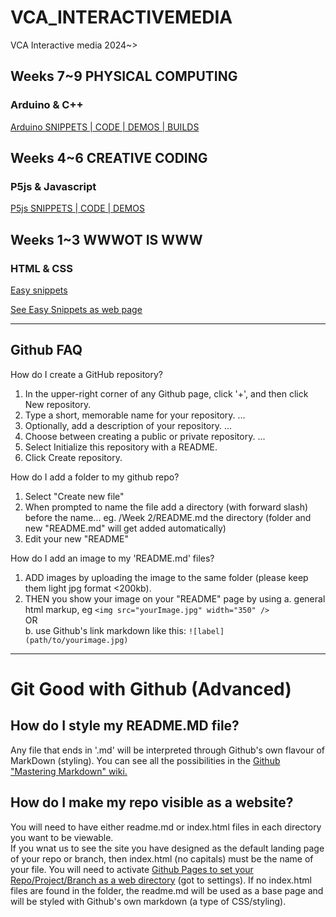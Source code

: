 # VCA_INTERACTIVEMEDIA
VCA Interactive media 2024~><br/>
## Weeks 7~9 PHYSICAL COMPUTING
### Arduino & C++
[Arduino SNIPPETS | CODE | DEMOS | BUILDS](https://github.com/karenanndonnachie/VCA_INTERACTIVEMEDIA/tree/main/Arduino/)

## Weeks 4~6 CREATIVE CODING
### P5js & Javascript
[P5js SNIPPETS | CODE | DEMOS](https://github.com/karenanndonnachie/VCA_INTERACTIVEMEDIA/tree/main/p5/)

## Weeks 1~3 WWWOT IS WWW
### HTML & CSS
[Easy snippets](easy_CSS_snippets.html)

[See Easy Snippets as web page](https://karenanndonnachie.github.io/VCA_INTERACTIVEMEDIA/easy_CSS_snippets.html)

_____________________________________
## <strong>Github FAQ</strong>

How do I create a GitHub repository?
 1. In the upper-right corner of any Github page, click '+', and then click New repository.
 2. Type a short, memorable name for your repository. ...
 3. Optionally, add a description of your repository. ...
 4. Choose between creating a public or private repository. ...
 5. Select Initialize this repository with a README.
 6. Click Create repository.

How do I add a folder to my github repo?
 1. Select "Create new file"
 2. When prompted to name the file add a directory (with forward slash) before the name... eg. /Week 2/README.md the directory (folder and new "README.md" will get added automatically)
 3. Edit your new "README" 

How do I add an image to my 'README.md' files?
 1. ADD images by uploading the image to the same folder (please keep them light jpg format <200kb).
 2. THEN you show your image on your "README" page by using 
   a. general html markup, eg `<img src="yourImage.jpg" width="350" />`<br/>
 OR<br/>
   b.  use Github's link markdown like this: `![label](path/to/yourimage.jpg)`
_____________________________________
# Git Good with Github (Advanced)
## How do I style my README.MD file?
Any file that ends in '.md' will be interpreted through Github's own flavour of MarkDown (styling). You can see all the possibilities in the [Github "Mastering Markdown" wiki.](https://guides.github.com/features/mastering-markdown/)

## How do I make my repo visible as a website?
You will need to have either readme.md or index.html files in each directory you want to be viewable. <br/>
If you wnat us to see the site you have designed as the default landing page of your repo or branch, then index.html (no capitals) must be the name of your file.
You will need to activate [Github Pages to set your Repo/Project/Branch as a web directory](https://docs.github.com/en/pages/getting-started-with-github-pages/configuring-a-publishing-source-for-your-github-pages-site) (got to settings). If no index.html files are found in the folder, the readme.md will be used as a base page and will be styled with Github's own markdown (a type of CSS/styling).
